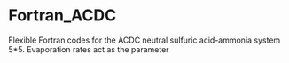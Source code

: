 # Fortran_ACDC
Flexible Fortran codes for the ACDC neutral sulfuric acid-ammonia system 5*5. Evaporation rates act as the parameter
